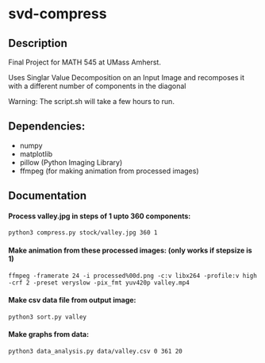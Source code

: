 # svd-compress

## Description
Final Project for MATH 545 at UMass Amherst.

Uses Singlar Value Decomposition on an Input Image and recomposes it with a different number of components in the diagonal

Warning: The script.sh will take a few hours to run.

## Dependencies:
* numpy
* matplotlib
* pillow (Python Imaging Library)
* ffmpeg (for making animation from processed images)

## Documentation

#### Process valley.jpg in steps of 1 upto 360 components:

`python3 compress.py stock/valley.jpg 360 1`

#### Make animation from these processed images: (only works if stepsize is 1)

`ffmpeg -framerate 24 -i processed%00d.png -c:v libx264 -profile:v high -crf 2 -preset veryslow -pix_fmt yuv420p valley.mp4`

#### Make csv data file from output image:

`python3 sort.py valley`

#### Make graphs from data:

`python3 data_analysis.py data/valley.csv 0 361 20`
